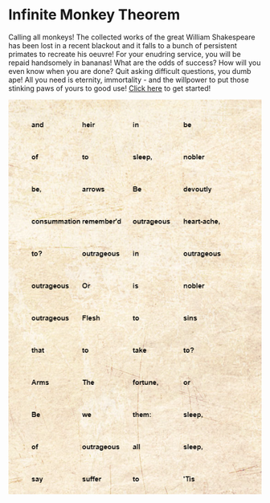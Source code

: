 # Infinite Monkey Theorem
Calling all monkeys! The collected works of the great William Shakespeare has been lost in a recent blackout and it falls to a bunch of persistent primates to recreate his oeuvre! For your enudring service, you will be repaid handsomely in bananas! What are the odds of success? How will you even know when you are done? Quit asking difficult questions, you dumb ape! All you need is eternity, immortality - and the willpower to put those stinking paws of yours to good use! [Click here](https://cdn.rawgit.com/Magnusaur/aesth-prog/406d74f3/mini_ex/mini_ex7/index.html) to get started!

![alt](https://github.com/Magnusaur/aesth-prog/blob/master/mini_ex/mini_ex7/monkey_screenshot.png)
